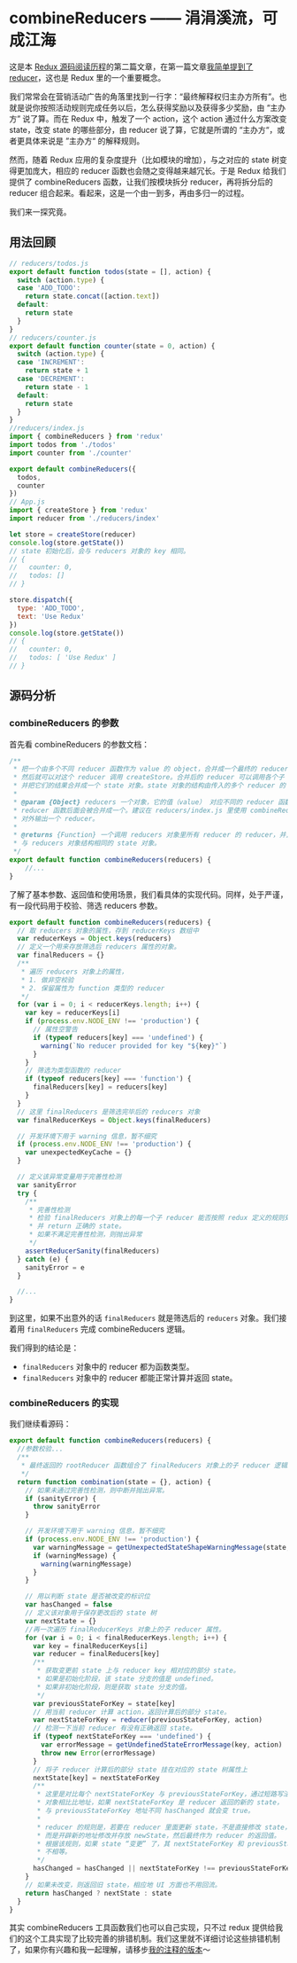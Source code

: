 # combineReducers —— 涓涓溪流，可成江海

这是本 [Redux 源码阅读历程](https://github.com/pobusama/redux-source-code-chewing)的第二篇文章，在第一篇文章[我简单提到了 reducer](https://github.com/pobusama/redux-source-code-chewing/blob/master/posts/createStore.md#触发-state-的变化--dispatch)，这也是 Redux 里的一个重要概念。

我们常常会在营销活动广告的角落里找到一行字：“最终解释权归主办方所有”。也就是说你按照活动规则完成任务以后，怎么获得奖励以及获得多少奖励，由 “主办方” 说了算。而在 Redux 中，触发了一个 action，这个 action 通过什么方案改变 state，改变 state 的哪些部分，由 reducer 说了算，它就是所谓的 “主办方“，或者更具体来说是 ”主办方“ 的解释规则。

然而，随着 Redux 应用的复杂度提升（比如模块的增加），与之对应的 state 树变得更加庞大，相应的 reducer 函数也会随之变得越来越冗长。于是 Redux 给我们提供了 combineReducers 函数，让我们按模块拆分 reducer，再将拆分后的 reducer 组合起来。看起来，这是一个由一到多，再由多归一的过程。

我们来一探究竟。

## 用法回顾
```js
// reducers/todos.js
export default function todos(state = [], action) {
  switch (action.type) {
  case 'ADD_TODO':
    return state.concat([action.text])
  default:
    return state
  }
}
// reducers/counter.js
export default function counter(state = 0, action) {
  switch (action.type) {
  case 'INCREMENT':
    return state + 1
  case 'DECREMENT':
    return state - 1
  default:
    return state
  }
}
//reducers/index.js
import { combineReducers } from 'redux'
import todos from './todos'
import counter from './counter'

export default combineReducers({
  todos,
  counter
})
// App.js
import { createStore } from 'redux'
import reducer from './reducers/index'

let store = createStore(reducer)
console.log(store.getState())
// state 初始化后，会与 reducers 对象的 key 相同。
// {
//   counter: 0,
//   todos: []
// }

store.dispatch({
  type: 'ADD_TODO',
  text: 'Use Redux'
})
console.log(store.getState())
// {
//   counter: 0,
//   todos: [ 'Use Redux' ]
// }
```

## 源码分析

### combineReducers 的参数
首先看 combineReducers 的参数文档：
```js
/**
 * 把一个由多个不同 reducer 函数作为 value 的 object，合并成一个最终的 reducer 函数，
 * 然后就可以对这个 reducer 调用 createStore。合并后的 reducer 可以调用各个子 reducer，
 * 并把它们的结果合并成一个 state 对象。state 对象的结构由传入的多个 reducer 的 key 决定。
 *
 * @param {Object} reducers 一个对象，它的值（value） 对应不同的 reducer 函数，这些 
 * reducer 函数后面会被合并成一个。建议在 reducers/index.js 里使用 combineReducers() 来
 * 对外输出一个 reducer。
 *
 * @returns {Function} 一个调用 reducers 对象里所有 reducer 的 reducer，并且构造一个
 * 与 reducers 对象结构相同的 state 对象。
 */
export default function combineReducers(reducers) {
    //...
}
```
了解了基本参数、返回值和使用场景，我们看具体的实现代码。同样，处于严谨，有一段代码用于校验、筛选 reducers 参数。
```js
export default function combineReducers(reducers) {
  // 取 reducers 对象的属性，存到 reducerKeys 数组中
  var reducerKeys = Object.keys(reducers)
  // 定义一个用来存放筛选后 reducers 属性的对象。
  var finalReducers = {}
  /**
   * 遍历 reducers 对象上的属性，
   * 1. 做非空校验
   * 2. 保留属性为 function 类型的 reducer
   */
  for (var i = 0; i < reducerKeys.length; i++) {
    var key = reducerKeys[i]
    if (process.env.NODE_ENV !== 'production') {
      // 属性空警告
      if (typeof reducers[key] === 'undefined') {
        warning(`No reducer provided for key "${key}"`)
      }
    }
    // 筛选为类型函数的 reducer
    if (typeof reducers[key] === 'function') {
      finalReducers[key] = reducers[key]
    }
  }
  // 这里 finalReducers 是筛选完毕后的 reducers 对象
  var finalReducerKeys = Object.keys(finalReducers)

  // 开发环境下用于 warning 信息，暂不细究
  if (process.env.NODE_ENV !== 'production') {
    var unexpectedKeyCache = {}
  }

  // 定义该异常变量用于完善性检测
  var sanityError
  try {
    /**
     * 完善性检测
     * 检验 finalReducers 对象上的每一个子 reducer 能否按照 redux 定义的规则处理 action，
     * 并 return 正确的 state。
     * 如果不满足完善性检测，则抛出异常
     */
    assertReducerSanity(finalReducers)
  } catch (e) {
    sanityError = e
  }

  //...
}
```
到这里，如果不出意外的话 `finalReducers` 就是筛选后的 `reducers` 对象。我们接着用 `finalReducers` 
完成 combineReducers 逻辑。

我们得到的结论是：
- `finalReducers` 对象中的 reducer 都为函数类型。
- `finalReducers` 对象中的 reducer 都能正常计算并返回 state。

### combineReducers 的实现
我们继续看源码：
```js
export default function combineReducers(reducers) {
  //参数校验...
  /**
   * 最终返回的 rootReducer 函数组合了 finalReducers 对象上的子 reducer 逻辑。
   */
  return function combination(state = {}, action) {
    // 如果未通过完善性检测，则中断并抛出异常。
    if (sanityError) {
      throw sanityError
    }

    // 开发环境下用于 warning 信息，暂不细究
    if (process.env.NODE_ENV !== 'production') {
      var warningMessage = getUnexpectedStateShapeWarningMessage(state, finalReducers, action, unexpectedKeyCache)
      if (warningMessage) {
        warning(warningMessage)
      }
    }

    // 用以判断 state 是否被改变的标识位
    var hasChanged = false
    // 定义该对象用于保存更改后的 state 树
    var nextState = {}
    //再一次遍历 finalReducerKeys 对象上的子 reducer 属性。
    for (var i = 0; i < finalReducerKeys.length; i++) {
      var key = finalReducerKeys[i]
      var reducer = finalReducers[key]
      /**
       * 获取变更前 state 上与 reducer key 相对应的部分 state。
       * 如果是初始化阶段，该 state 分支的值是 undefined。
       * 如果非初始化阶段，则是获取 state 分支的值。
       */
      var previousStateForKey = state[key]
      // 用当前 reducer 计算 action，返回计算后的部分 state。
      var nextStateForKey = reducer(previousStateForKey, action)
      // 检测一下当前 reducer 有没有正确返回 state。
      if (typeof nextStateForKey === 'undefined') {
        var errorMessage = getUndefinedStateErrorMessage(key, action)
        throw new Error(errorMessage)
      }
      // 将子 reducer 计算后的部分 state 挂在对应的 state 树属性上
      nextState[key] = nextStateForKey
      /**
       * 这里是对比每个 nextStateForKey 与 previousStateForKey，通过短路写法可以提高效率。
       * 对象相比比地址，如果 nextStateForKey 是 reducer 返回的新的 state，
       * 与 previousStateForKey 地址不同 hasChanged 就会变 true。
       * 
       * reducer 的规则是，若要在 reducer 里面更新 state，不是直接修改 state，
       * 而是开辟新的地址修改并存放 newState，然后最终作为 reducer 的返回值。
       * 根据该规则，如果 state “变更” 了，其 nextStateForKey 和 previousStateForKey 地址
       * 不相等。
       */
      hasChanged = hasChanged || nextStateForKey !== previousStateForKey
    }
    // 如果未改变，则返回旧 state，相应地 UI 方面也不用回流。
    return hasChanged ? nextState : state
  }
}
```

其实 combineReducers 工具函数我们也可以自己实现，只不过 redux 提供给我们的这个工具实现了比较完善的排错机制。我们这里就不详细讨论这些排错机制了，如果你有兴趣和我一起理解，请移步[我的注释的版本](https://github.com/pobusama/redux-source-code-chewing/blob/master/code-with-my-commit/combineReducers.js)～

